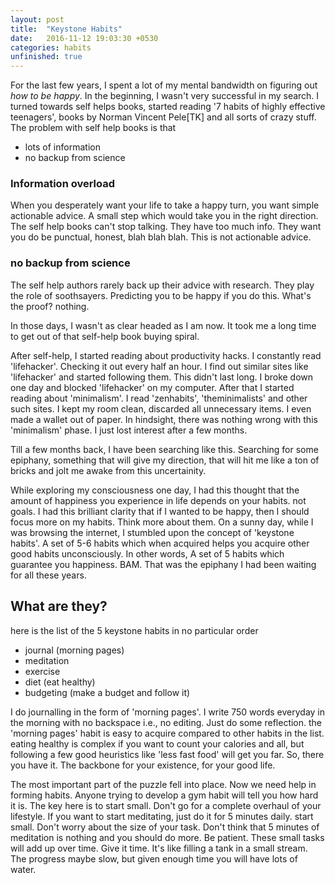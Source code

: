 ```yaml
---
layout: post
title:  "Keystone Habits"
date:   2016-11-12 19:03:30 +0530
categories: habits  
unfinished: true
---
```


For the last few years, I spent a lot of my mental bandwidth on figuring out *how to be happy*.
In the beginning, I wasn't very successful in my search. I turned towards self helps books,
started reading '7 habits of highly effective teenagers', books by Norman Vincent Pele[TK] and
all sorts of crazy stuff. The problem with self help books is that

* lots of information
* no backup from science

### Information overload
When you desperately want your life to take a happy turn, you want simple actionable advice. A
small step which would take you in the right direction. The self help books can't stop talking.
They have too much info. They want you do be punctual, honest, blah blah blah. This is not
actionable advice.

### no backup from science
The self help authors rarely back up their advice with research. They play the role of
soothsayers. Predicting you to be happy if you do this. What's the proof? nothing.

In those days, I wasn't as clear headed as I am now. It took me a long time to get out of that self-help
book buying spiral.

After self-help, I started reading about productivity hacks. I constantly read 'lifehacker'. Checking it
out every half an hour. I find out similar sites like 'lifehacker' and started following them. This didn't
last long. I broke down one day and blocked 'lifehacker' on my computer. After that I started reading
about 'minimalism'. I read 'zenhabits', 'theminimalists' and other such sites. I kept my room clean, discarded
all unnecessary items. I even made a wallet out of paper. In hindsight, there was nothing wrong with
this 'minimalism' phase. I just lost interest after a few months.

Till a few months back, I have been searching like this. Searching for some epiphany, something that
will give my direction, that will hit me like a ton of bricks and jolt me awake from this uncertainity.

While exploring my consciousness one day, I had this thought that the amount of happiness you experience
in life depends on your habits. not goals. I had this brilliant clarity that if I wanted to be happy, then
I should focus more on my habits. Think more about them. On a sunny day, while I was browsing the internet,
I stumbled upon the concept of 'keystone habits'. A set of 5-6 habits which when acquired helps you acquire
other good habits unconsciously. In other words, A set of 5 habits which guarantee you happiness.
BAM. That was the epiphany I had been waiting for all these years.

## What are they?
here is the list of the 5 keystone habits in no particular order

* journal (morning pages)
* meditation
* exercise
* diet (eat healthy)
* budgeting (make a budget and follow it)

I do journalling in the form of 'morning pages'. I write 750 words everyday in the morning with no backspace i.e., no
editing. Just do some reflection. the 'morning pages' habit is easy to acquire compared to other habits in the list.
eating healthy is complex if you want to count your calories and all, but following a few good heuristics like 'less fast
food' will get you far. So, there you have it. The backbone for your existence, for your good life.

The most important part of the puzzle fell into place. Now we need help in forming habits. Anyone trying to develop a gym
habit will tell you how hard it is. The key here is to start small. Don't go for a complete overhaul of your lifestyle. If
you want to start meditating, just do it for 5 minutes daily. start small. Don't worry about the size of your task. Don't
think that 5 minutes of meditation is nothing and you should do more. Be patient. These small tasks will add up over time.
Give it time. It's like filling a tank in a small stream. The progress maybe slow, but given enough time you will have lots
of water.



